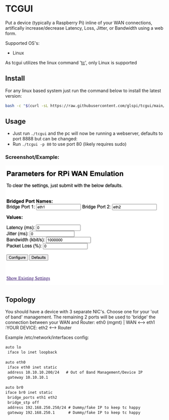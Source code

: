 # TCGUI
Put a device (typically a Raspberry Pi) inline of your WAN connections, artifically increase/decrease
Latency, Loss, Jitter, or Bandwidth using a web form.

Supported OS's:
- Linux

As tcgui utilizes the linux command '[tc](https://man7.org/linux/man-pages/man8/tc.8.html)', only Linux is supported

## Install
For any linux based system just run the command below to install the latest version:
```bash
bash -c "$(curl -sL https://raw.githubusercontent.com/glspi/tcgui/main/get.sh)"
```

## Usage
- Just run `./tcgui` and the pc will now be running a webserver, defaults to port 8888 but can be changed:
- Run `./tcgui -p 80` to use port 80 (likely requires sudo)

### Screenshot/Example:
![tc gui main page](./static/tcgui.png)

## Topology
You should have a device with 3 separate NIC's. Choose one for your 'out of band' management. The remaining 2 ports 
will be used to 'bridge' the connection between your WAN and Router:
                            eth0 (mgmt)
                              |
        WAN   <-->  eth1 :YOUR DEVICE: eth2  <-->   Router

Example /etc/network/interfaces config:
```
auto lo
 iface lo inet loopback

auto eth0
 iface eth0 inet static
 address 10.10.10.200/24   # Out of Band Management/Device IP
 gateway 10.10.10.1

auto br0
iface br0 inet static
 bridge_ports eth1 eth2
 bridge_stp off
 address 192.168.250.250/24 # Dummy/fake IP to keep tc happy
 gateway 192.168.250.1      # Dummy/fake IP to keep tc happy
 ```
